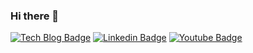 ### Hi there 👋

<!--
**sundoforce/sundoforce** is a ✨ _special_ ✨ repository because its `README.md` (this file) appears on your GitHub profile.

Here are some ideas to get you started:

- 🔭 I’m currently working on ...
- 🌱 I’m currently learning ...
- 👯 I’m looking to collaborate on ...
- 🤔 I’m looking for help with ...
- 💬 Ask me about ...
- 📫 How to reach me: ...
- 😄 Pronouns: ...
- ⚡ Fun fact: ...
-->


  [![Tech Blog Badge](http://img.shields.io/badge/-Tech%20blog-black?style=flat-square&logo=github&link=https://computist.me/)](https://computist.me/)
	[![Linkedin Badge](https://img.shields.io/badge/-LinkedIn-blue?style=flat-square&logo=Linkedin&logoColor=white&link=https://www.linkedin.com/in/sundokim/)](https://www.linkedin.com/in/sundokim/)
	[![Youtube Badge](https://img.shields.io/badge/Youtube-ff0000?style=flat-square&logo=youtube&link=https://www.youtube.com/c/muzia)](https://www.youtube.com/c/muzia)
	
 
